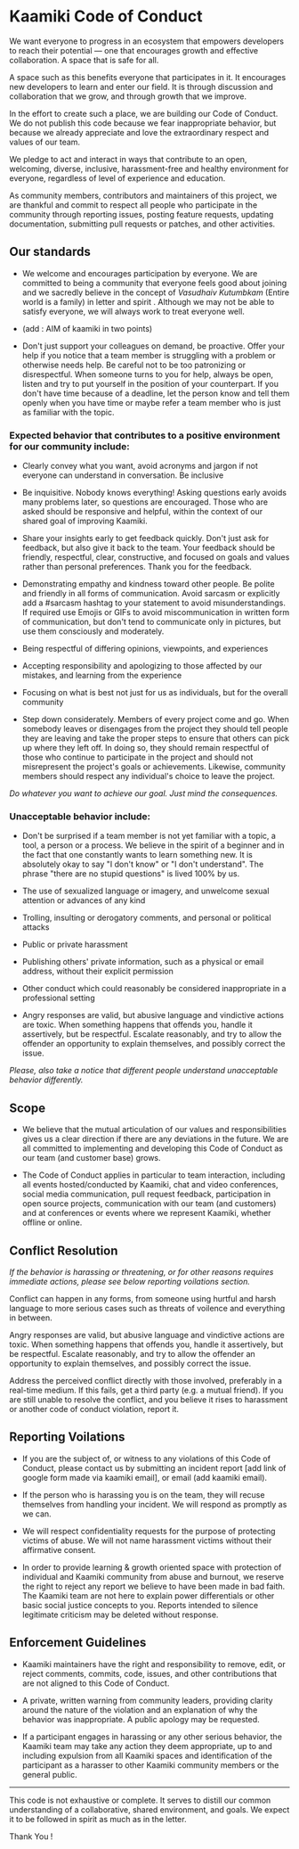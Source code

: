 <!-- 
Copyright (c) 2020 Kaamiki Development Team. All rights reserved.

Licensed under the Apache License, Version 2.0 (the "License");
you may not use this file except in compliance with the License.
You may obtain a copy of the License at

    http://www.apache.org/licenses/LICENSE-2.0

Unless required by applicable law or agreed to in writing, software
distributed under the License is distributed on an "AS IS" BASIS,
WITHOUT WARRANTIES OR CONDITIONS OF ANY KIND, either express or implied.
See the License for the specific language governing permissions and
limitations under the License.

Author(s):
  kwattorama <61426179+kwattorama@users.noreply.github.com>

-->

# Kaamiki Code of Conduct

We want everyone to progress in an ecosystem that empowers developers to reach their potential — one that encourages growth and effective collaboration. A space that is safe for all.

A space such as this benefits everyone that participates in it. It encourages new developers to learn and enter our field. It is through discussion and collaboration that we grow, and through growth that we improve.

In the effort to create such a place, we are building our Code of Conduct. We do not publish this code because we fear inappropriate behavior, but because we already appreciate and love the extraordinary respect and values of our team.

 We pledge to act and interact in ways that contribute to an open, welcoming, diverse, inclusive, harassment-free and healthy environment for everyone, regardless of level of experience and education.


As community members, contributors and maintainers of this project, we are thankful and commit to respect all people who participate in the community through reporting issues, posting feature requests, updating documentation, submitting pull requests or patches, and other activities.


## Our standards

- We welcome and encourages participation by everyone. We are committed to being a community that everyone feels good about joining and we sacredly believe in the concept of *Vasudhaiv Kutumbkam* (Entire world is a family) in letter and spirit . Although we may not be able to satisfy everyone, we will always work to treat everyone well.

- (add : AIM of kaamiki in two points)

- Don't just support your colleagues on demand, be proactive. Offer your help if you notice that a team member is struggling with a problem or otherwise needs help. Be careful not to be too patronizing or disrespectful. When someone turns to you for help, always be open, listen and try to put yourself in the position of your counterpart. If you don't have time because of a deadline, let the person know and tell them openly when you have time or maybe refer a team member who is just as familiar with the topic.


### Expected behavior that contributes to a positive environment for our community include:

- Clearly convey what you want, avoid acronyms and jargon if not everyone can understand in conversation. Be inclusive

- Be inquisitive. Nobody knows everything! Asking questions early avoids many problems later, so questions are encouraged. Those who are asked should be responsive and helpful, within the context of our shared goal of improving Kaamiki.

- Share your insights early to get feedback quickly. Don't just ask for feedback, but also give it back to the team. Your feedback should be friendly, respectful, clear, constructive, and focused on goals and values rather than personal preferences. Thank you for the feedback.

- Demonstrating empathy and kindness toward other people. Be polite and friendly in all forms of communication. Avoid sarcasm or explicitly add a #sarcasm hashtag to your statement to avoid misunderstandings. If required use Emojis or GIFs to avoid miscommunication in written form of communication, but don't tend to communicate only in pictures, but use them consciously and moderately.

- Being respectful of differing opinions, viewpoints, and experiences

- Accepting responsibility and apologizing to those affected by our mistakes, and learning from the experience

- Focusing on what is best not just for us as individuals, but for the overall community
  
- Step down considerately. Members of every project come and go. When somebody leaves or disengages from the project they should tell people they are leaving and take the proper steps to ensure that others can pick up where they left off. In doing so, they should remain respectful of those who continue to participate in the project and should not misrepresent the project's goals or achievements. Likewise, community members should respect any individual's choice to leave the project.

*Do whatever you want to achieve our goal. Just mind the consequences.*

### Unacceptable behavior include:

- Don't be surprised if a team member is not yet familiar with a topic, a tool, a person or a process. We believe in the spirit of a beginner and in the fact that one constantly wants to learn something new. It is absolutely okay to say "I don't know" or "I don't understand". The phrase "there are no stupid questions" is lived 100% by us.

- The use of sexualized language or imagery, and unwelcome sexual attention or advances of any kind

- Trolling, insulting or derogatory comments, and personal or political attacks

- Public or private harassment

- Publishing others' private information, such as a physical or email address, without their explicit permission

- Other conduct which could reasonably be considered inappropriate in a professional setting
  
- Angry responses are valid, but abusive language and vindictive actions are toxic. When something happens that offends you, handle it assertively, but be respectful. Escalate reasonably, and try to allow the offender an opportunity to explain themselves, and possibly correct the issue.

*Please, also take a notice that different people understand unacceptable behavior differently.*

## Scope

- We believe that the mutual articulation of our values and responsibilities gives us a clear direction if there are any deviations in the future. We are all committed to implementing and developing this Code of Conduct as our team (and customer base) grows.
  
- The Code of Conduct applies in particular to team interaction, including all events hosted/conducted by Kaamiki, chat and video conferences, social media communication, pull request feedback, participation in open source projects, communication with our team (and customers) and at conferences or events where we represent Kaamiki, whether offline or online.

## Conflict Resolution

*If the behavior is harassing or threatening, or for other reasons requires immediate actions, please see below reporting voilations section.*

Conflict can happen in any forms, from someone using hurtful and harsh language to more serious cases such as threats of voilence and everything in between.

Angry responses are valid, but abusive language and vindictive actions are toxic. When something happens that offends you, handle it assertively, but be respectful. Escalate reasonably, and try to allow the offender an opportunity to explain themselves, and possibly correct the issue.

Address the perceived conflict directly with those involved, preferably in a real-time medium. If this fails, get a third party (e.g. a mutual friend). If you are still unable to resolve the conflict, and you believe it rises to harassment or another code of conduct violation, report it.
  
## Reporting Voilations

- If you are the subject of, or witness to any violations of this Code of Conduct, please contact us by submitting an incident report [add link of google form made via kaamiki email], or email (add kaamiki email).

- If the person who is harassing you is on the team, they will recuse themselves from handling your incident. We will respond as promptly as we can.
  
- We will respect confidentiality requests for the purpose of protecting victims of abuse. We will not name harassment victims without their affirmative consent.

- In order to provide learning & growth oriented space with protection of individual and Kaamiki community from abuse and burnout, we reserve the right to reject any report we believe to have been made in bad faith. The Kaamiki team are not here to explain power differentials or other basic social justice concepts to you. Reports intended to silence legitimate criticism may be deleted without response.


## Enforcement Guidelines

- Kaamiki maintainers have the right and responsibility to remove, edit, or reject comments, commits, code, issues, and other contributions that are not aligned to this Code of Conduct.

- A private, written warning from community leaders, providing clarity around the nature of the violation and an explanation of why the behavior was inappropriate. A public apology may be requested.

- If a participant engages in harassing or any other serious behavior, the Kaamiki team may take any action they deem appropriate, up to and including expulsion from all Kaamiki spaces and identification of the participant as a harasser to other Kaamiki community members or the general public.

----------------------------------------------------------------------

This code is not exhaustive or complete. It serves to distill our common understanding of a collaborative, shared environment, and goals. We expect it to be followed in spirit as much as in the letter.

Thank You !
